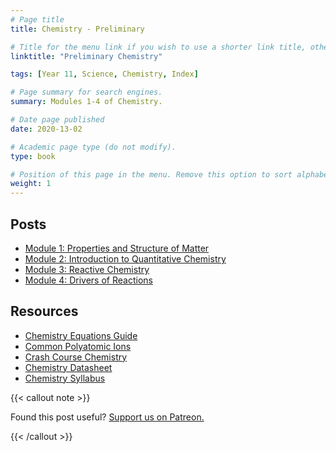 ```yaml
---
# Page title
title: Chemistry - Preliminary

# Title for the menu link if you wish to use a shorter link title, otherwise remove this option.
linktitle: "Preliminary Chemistry"

tags: [Year 11, Science, Chemistry, Index]

# Page summary for search engines.
summary: Modules 1-4 of Chemistry.

# Date page published
date: 2020-13-02

# Academic page type (do not modify).
type: book

# Position of this page in the menu. Remove this option to sort alphabetically.
weight: 1
---
```


## Posts

- [Module 1: Properties and Structure of Matter](module-1/)
- [Module 2: Introduction to Quantitative Chemistry](module-2)
- [Module 3: Reactive Chemistry](module-3/)
- [Module 4: Drivers of Reactions](module-4/)

## Resources

- [Chemistry Equations Guide](/courses/chemistry-hsc/chemistry-equation-guide/)
- [Common Polyatomic Ions](common-polyatomic-ions/)
- [Crash Course Chemistry](https://invidious.kavin.rocks/playlist?list=PLG61LF8I_OXoh2mhx2YNY9s4ekXiriMAf)
- [Chemistry Datasheet](/nesa/98664936-221f-4c49-88e1-d002ec69285c/chemistry-formulae-sheet-data-sheet-periodic-table-hsc-exams-2019.pdf?MOD=AJPERES&CVID=)
- [Chemistry Syllabus](/nesa/ff0f1e84-3e7c-45bd-9ed4-b1972546e166/chemistry-stage6-syllabus-pdf.pdf?MOD=AJPERES&CVID=)

{{< callout note >}}

Found this post useful? [Support us on Patreon.](https://patreon.com/hscone/)

{{< /callout >}}